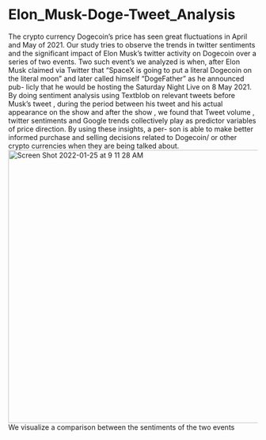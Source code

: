 # Elon_Musk-Doge-Tweet_Analysis
The crypto currency Dogecoin’s price has seen great fluctuations in April and May of 2021. Our study tries to observe the trends in twitter sentiments and the significant impact of Elon Musk’s twitter activity on Dogecoin over a series of two events. Two such event’s we analyzed is when, after Elon Musk claimed via Twitter that “SpaceX is going to put a literal Dogecoin on the literal moon” and later called himself “DogeFather” as he announced pub- licly that he would be hosting the Saturday Night Live on 8 May 2021. By doing sentiment analysis using Textblob on relevant tweets before Musk’s tweet , during the period between his tweet and his actual appearance on the show and after the show , we found that Tweet volume , twitter sentiments and Google trends collectively play as predictor variables of price direction. By using these insights, a per- son is able to make better informed purchase and selling decisions related to Dogecoin/ or other crypto currencies when they are being talked about.
<img width="552" alt="Screen Shot 2022-01-25 at 9 11 28 AM" src="https://user-images.githubusercontent.com/69894872/150992816-deed8140-a29e-4706-ad0b-5758a083bebc.png">
We visualize a comparison between the sentiments of the two events

